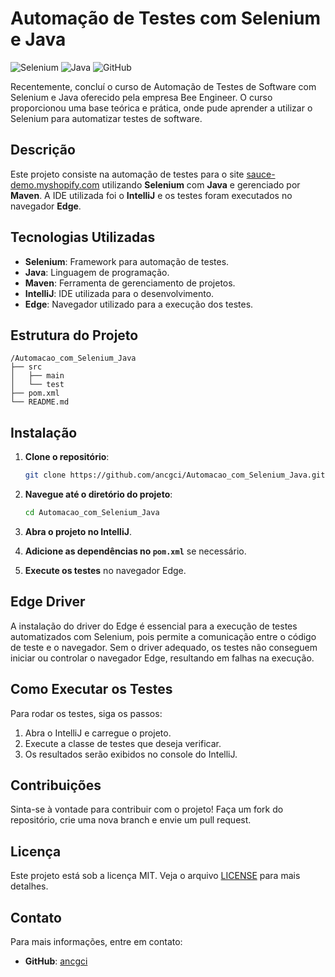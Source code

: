 # Automação de Testes com Selenium e Java

![Selenium](https://img.icons8.com/?size=100&id=ZIQW0IkyKdZV&format=png&color=000000) ![Java](https://img.icons8.com/?size=100&id=nNuiDD7cPWnS&format=png&color=000000) ![GitHub](https://img.icons8.com/color/48/000000/github.png)

Recentemente, concluí o curso de Automação de Testes de Software com Selenium e Java oferecido pela empresa Bee Engineer. O curso proporcionou uma base teórica e prática, onde pude aprender a utilizar o Selenium para automatizar testes de software.

## Descrição

Este projeto consiste na automação de testes para o site [sauce-demo.myshopify.com](https://sauce-demo.myshopify.com) utilizando **Selenium** com **Java** e gerenciado por **Maven**. A IDE utilizada foi o **IntelliJ** e os testes foram executados no navegador **Edge**. 

## Tecnologias Utilizadas

- **Selenium**: Framework para automação de testes.
- **Java**: Linguagem de programação.
- **Maven**: Ferramenta de gerenciamento de projetos.
- **IntelliJ**: IDE utilizada para o desenvolvimento.
- **Edge**: Navegador utilizado para a execução dos testes.

## Estrutura do Projeto

```
/Automacao_com_Selenium_Java
├── src
│   ├── main
│   └── test
├── pom.xml
└── README.md
```

## Instalação

1. **Clone o repositório**:

   ```bash
   git clone https://github.com/ancgci/Automacao_com_Selenium_Java.git
   ```

2. **Navegue até o diretório do projeto**:

   ```bash
   cd Automacao_com_Selenium_Java
   ```

3. **Abra o projeto no IntelliJ**.

4. **Adicione as dependências no `pom.xml`** se necessário.

5. **Execute os testes** no navegador Edge.

## Edge Driver

A instalação do driver do Edge é essencial para a execução de testes automatizados com Selenium, pois permite a comunicação entre o código de teste e o navegador. Sem o driver adequado, os testes não conseguem iniciar ou controlar o navegador Edge, resultando em falhas na execução.

## Como Executar os Testes

Para rodar os testes, siga os passos:

1. Abra o IntelliJ e carregue o projeto.
2. Execute a classe de testes que deseja verificar.
3. Os resultados serão exibidos no console do IntelliJ.

## Contribuições

Sinta-se à vontade para contribuir com o projeto! Faça um fork do repositório, crie uma nova branch e envie um pull request.

## Licença

Este projeto está sob a licença MIT. Veja o arquivo [LICENSE](LICENSE) para mais detalhes.

## Contato

Para mais informações, entre em contato:

- **GitHub**: [ancgci](https://github.com/ancgci)
```




